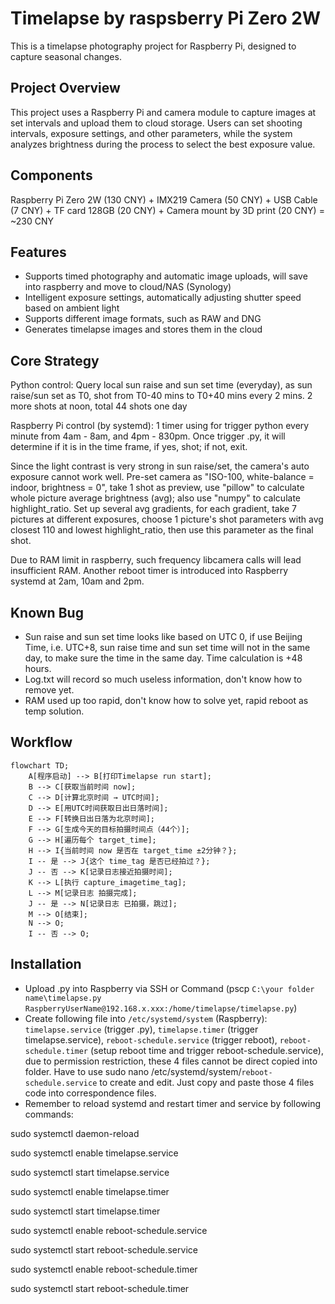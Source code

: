 # Timelapse by raspsberry Pi Zero 2W
This is a timelapse photography project for Raspberry Pi, designed to capture seasonal changes.

## Project Overview
This project uses a Raspberry Pi and camera module to capture images at set intervals and upload them to cloud storage. Users can set shooting intervals, exposure settings, and other parameters, while the system analyzes brightness during the process to select the best exposure value.

## Components
Raspberry Pi Zero 2W (130 CNY) + IMX219 Camera (50 CNY) + USB Cable (7 CNY) + TF card 128GB (20 CNY) + Camera mount by 3D print (20 CNY) = ~230 CNY

## Features
- Supports timed photography and automatic image uploads, will save into raspberry and move to cloud/NAS (Synology)
- Intelligent exposure settings, automatically adjusting shutter speed based on ambient light
- Supports different image formats, such as RAW and DNG
- Generates timelapse images and stores them in the cloud

## Core Strategy
Python control: Query local sun raise and sun set time (everyday), as sun raise/sun set as T0, shot from T0-40 mins to T0+40 mins every 2 mins. 2 more shots at noon, total 44 shots one day

Raspberry Pi control (by systemd): 1 timer using for trigger python every minute from 4am - 8am, and 4pm - 830pm. Once trigger .py, it will determine if it is in the time frame, if yes, shot; if not, exit.

Since the light contrast is very strong in sun raise/set, the camera's auto exposure cannot work well. Pre-set camera as "ISO-100, white-balance = indoor, brightness = 0", take 1 shot as preview, use "pillow" to calculate whole picture average brightness (avg); also use "numpy" to calculate highlight_ratio. Set up several avg gradients, for each gradient, take 7 pictures at different exposures, choose 1 picture's shot parameters with avg closest 110 and lowest highlight_ratio, then use this parameter as the final shot.

Due to RAM limit in raspberry, such frequency libcamera calls will lead insufficient RAM. Another reboot timer is introduced into Raspberry systemd at 2am, 10am and 2pm.

## Known Bug
- Sun raise and sun set time looks like based on UTC 0, if use Beijing Time, i.e. UTC+8, sun raise time and sun set time will not in the same day, to make sure the time in the same day. Time calculation is +48 hours.
- Log.txt will record so much useless information, don't know how to remove yet.
- RAM used up too rapid, don't know how to solve yet, rapid reboot as temp solution.

## Workflow
```mermaid
flowchart TD;
    A[程序启动] --> B[打印Timelapse run start];
    B --> C[获取当前时间 now];
    C --> D[计算北京时间 → UTC时间];
    D --> E[用UTC时间获取日出日落时间];
    E --> F[转换日出日落为北京时间];
    F --> G[生成今天的目标拍摄时间点（44个）];
    G --> H[遍历每个 target_time];
    H --> I{当前时间 now 是否在 target_time ±2分钟？};
    I -- 是 --> J{这个 time_tag 是否已经拍过？};
    J -- 否 --> K[记录日志接近拍摄时间];
    K --> L[执行 capture_imagetime_tag];
    L --> M[记录日志 拍摄完成];
    J -- 是 --> N[记录日志 已拍摄，跳过];
    M --> O[结束];
    N --> O;
    I -- 否 --> O;
```


## Installation
- Upload .py into Raspberry via SSH or Command (pscp `C:\your folder name\timelapse.py RaspberryUserName@192.168.x.xxx:/home/timelapse/timelapse.py`)
- Create following file into `/etc/systemd/system` (Raspberry): `timelapse.service` (trigger .py), `timelapse.timer` (trigger timelapse.service), `reboot-schedule.service` (trigger reboot), `reboot-schedule.timer` (setup reboot time and trigger reboot-schedule.service), due to permission restriction, these 4 files cannot be direct copied into folder. Have to use sudo nano /etc/systemd/system/`reboot-schedule.service` to create and edit. Just copy and paste those 4 files code into correspondence files.
- Remember to reload systemd and restart timer and service by following commands:
  
sudo systemctl daemon-reload

sudo systemctl enable timelapse.service

sudo systemctl start timelapse.service

sudo systemctl enable timelapse.timer

sudo systemctl start timelapse.timer

sudo systemctl enable reboot-schedule.service

sudo systemctl start reboot-schedule.service

sudo systemctl enable reboot-schedule.timer

sudo systemctl start reboot-schedule.timer
